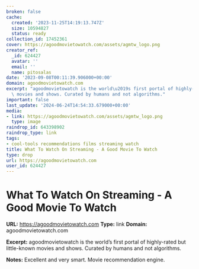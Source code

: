 ```yaml
---
broken: false
cache:
  created: '2023-11-25T14:19:13.747Z'
  size: 10594827
  status: ready
collection_id: 17452361
cover: https://agoodmovietowatch.com/assets/agmtw_logo.png
creator_ref:
  _id: 624427
  avatar: ''
  email: ''
  name: pitosalas
date: '2023-09-08T00:11:39.906000+00:00'
domain: agoodmovietowatch.com
excerpt: "agoodmovietowatch is the world\u2019s first portal of highly-rated but little-known\
  \ movies and shows. Curated by humans and not algorithms."
important: false
last_update: '2024-06-24T14:54:33.679000+00:00'
media:
- link: https://agoodmovietowatch.com/assets/agmtw_logo.png
  type: image
raindrop_id: 643398902
raindrop_type: link
tags:
- cool-tools recommendations films streaming watch
title: What To Watch On Streaming - A Good Movie To Watch
type: drop
url: https://agoodmovietowatch.com
user_id: 624427
---
```


# What To Watch On Streaming - A Good Movie To Watch

**URL:** https://agoodmovietowatch.com
**Type:** link
**Domain:** agoodmovietowatch.com

**Excerpt:** agoodmovietowatch is the world’s first portal of highly-rated but little-known movies and shows. Curated by humans and not algorithms.

**Notes:**
Excellent and very smart. Movie recommendation engine.
